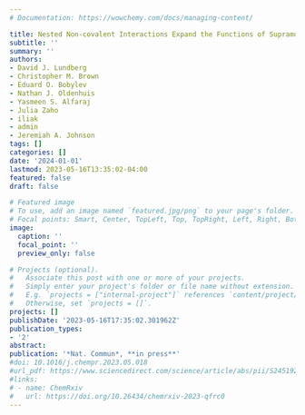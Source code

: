 ```yaml
---
# Documentation: https://wowchemy.com/docs/managing-content/

title: Nested Non-covalent Interactions Expand the Functions of Supramolecular Polymer Networks
subtitle: ''
summary: ''
authors:
- David J. Lundberg
- Christopher M. Brown
- Eduard O. Bobylev
- Nathan J. Oldenhuis
- Yasmeen S. Alfaraj
- Julia Zaho
- iliak
- admin
- Jeremiah A. Johnson
tags: []
categories: []
date: '2024-01-01'
lastmod: 2023-05-16T13:35:02-04:00
featured: false
draft: false

# Featured image
# To use, add an image named `featured.jpg/png` to your page's folder.
# Focal points: Smart, Center, TopLeft, Top, TopRight, Left, Right, BottomLeft, Bottom, BottomRight.
image:
  caption: ''
  focal_point: ''
  preview_only: false

# Projects (optional).
#   Associate this post with one or more of your projects.
#   Simply enter your project's folder or file name without extension.
#   E.g. `projects = ["internal-project"]` references `content/project/deep-learning/index.md`.
#   Otherwise, set `projects = []`.
projects: []
publishDate: '2023-05-16T17:35:02.301962Z'
publication_types:
- '2'
abstract: 
publication: '*Nat. Commun*, **in press**'
#doi: 10.1016/j.chempr.2023.05.018
#url_pdf: https://www.sciencedirect.com/science/article/abs/pii/S2451929423002504
#links:
# - name: ChemRxiv
#   url: https://doi.org/10.26434/chemrxiv-2023-qfrc0
---
```

